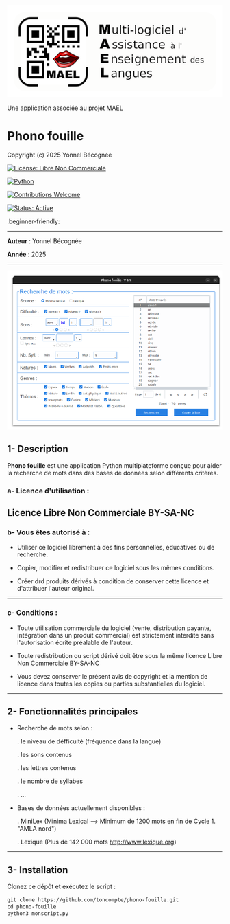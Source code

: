 ![MAEL](https://github.com/Yobeco/MAEL_Phono_fouille/blob/main/readme_assets/Logo-txt-vert-V2.png "Logo du projet MAEL")

Une application associée au projet MAEL

# Phono fouille

Copyright (c) 2025 Yonnel Bécognée

[![License: Libre Non Commerciale](https://img.shields.io/badge/license-Libre%20Non%20Commerciale-blue.svg)](./LICENSE)

[![Python](https://img.shields.io/badge/python-3.10%2B-blue.svg)](https://www.python.org/)

[![Contributions Welcome](https://img.shields.io/badge/contributions-welcome-brightgreen.svg)](#contributing)

[![Status: Active](https://img.shields.io/badge/status-active-success.svg)]()

:beginner-friendly:

---

**Auteur** : Yonnel Bécognée

**Année** : 2025

---

![](https://github.com/Yobeco/MAEL_Phono_fouille/blob/main/readme_assets/Phonofouille_V01.png)


## 1- Description

**Phono fouille** est une application Python multiplateforme conçue pour aider la recherche de mots dans des bases de données selon différents critères.


### a- Licence d'utilisation : 

**Licence Libre Non Commerciale** BY-SA-NC
---
### b- Vous êtes autorisé à :

- Utiliser ce logiciel librement à des fins personnelles, éducatives ou de recherche.

- Copier, modifier et redistribuer ce logiciel sous les mêmes conditions.

- Créer drd produits dérivés à condition de conserver cette licence et d'attribuer l'auteur original.
---
### c- Conditions :

- Toute utilisation commerciale du logiciel (vente, distribution payante, intégration dans un produit commercial) est strictement interdite sans l'autorisation écrite préalable de l'auteur.

- Toute redistribution ou script dérivé doit être sous la même licence Libre Non Commerciale BY-SA-NC

- Vous devez conserver le présent avis de copyright et la mention de licence dans toutes les copies ou parties substantielles du logiciel.

---

## 2- Fonctionnalités principales

- Recherche de mots selon :

    . le niveau de défficulté (fréquence dans la langue)

    . les sons contenus

    . les lettres contenus

    . le nombre de syllabes

    . ...


- Bases de données actuellement disponibles :

    . MiniLex (Minima Lexical ⟶ Minimum de 1200 mots en fin de Cycle 1. "AMLA nord")

    . Lexique (Plus de 142 000 mots http://www.lexique.org)

---

## 3- Installation

Clonez ce dépôt et exécutez le script :

    git clone https://github.com/toncompte/phono-fouille.git
    cd phono-fouille
    python3 monscript.py